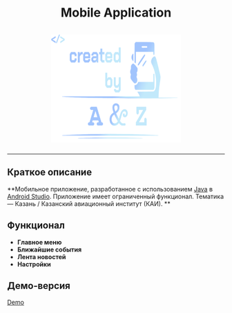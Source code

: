 <h1 align="center">Mobile Application

<br>
<br>

<img src="app/assets/logo.png" alt="Demo" width="300" height="250">

</h1>

<hr />

</h1>

## Краткое описание
**Мобильное приложение, разработанное с использованием [Java](https://www.java.com/ru/) в [Android Studio](https://developer.android.com/studio?hl=ru). Приложение имеет ограниченный функционал. Тематика — Казань / Казанский авиационный институт (КАИ). **

## Функционал 
- **Главное меню**
- **Ближайшие события**
- **Лента новостей**
- **Настройки**

## Демо-версия

[Demo](https://github.com/user-attachments/assets/efcbf7f8-8e5d-4a69-a717-f9ef2ef6d2e7) 


